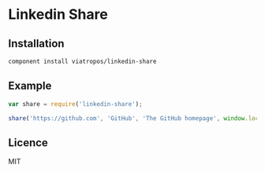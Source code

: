 # Linkedin Share

## Installation

```bash
component install viatropos/linkedin-share
```

## Example

```js
var share = require('linkedin-share');

share('https://github.com', 'GitHub', 'The GitHub homepage', window.location);
```

## Licence

MIT